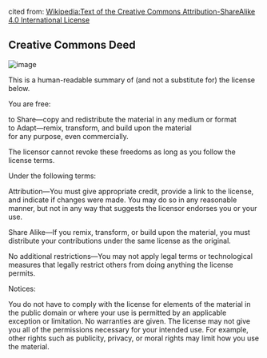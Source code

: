 cited from: [Wikipedia:Text of the Creative Commons Attribution-ShareAlike 4.0 International License](https://en.wikipedia.org/wiki/Wikipedia:Text_of_the_Creative_Commons_Attribution-ShareAlike_4.0_International_License)

## Creative Commons Deed
![image](https://github.com/konbraphat51/Thai_Dictionary_Cleaner/assets/101827492/781f9c88-d0b3-49c5-8e7f-b2ab84184eea)

This is a human-readable summary of (and not a substitute for) the license below.

You are free:

to Share—copy and redistribute the material in any medium or format  
to Adapt—remix, transform, and build upon the material  
for any purpose, even commercially.

The licensor cannot revoke these freedoms as long as you follow the license terms.

Under the following terms:

Attribution—You must give appropriate credit, provide a link to the license, and indicate if changes were made. You may do so in any reasonable manner, but not in any way that suggests the licensor endorses you or your use.

Share Alike—If you remix, transform, or build upon the material, you must distribute your contributions under the same license as the original.

No additional restrictions—You may not apply legal terms or technological measures that legally restrict others from doing anything the license permits.

Notices:

You do not have to comply with the license for elements of the material in the public domain or where your use is permitted by an applicable exception or limitation.
No warranties are given. The license may not give you all of the permissions necessary for your intended use. For example, other rights such as publicity, privacy, or moral rights may limit how you use the material.
